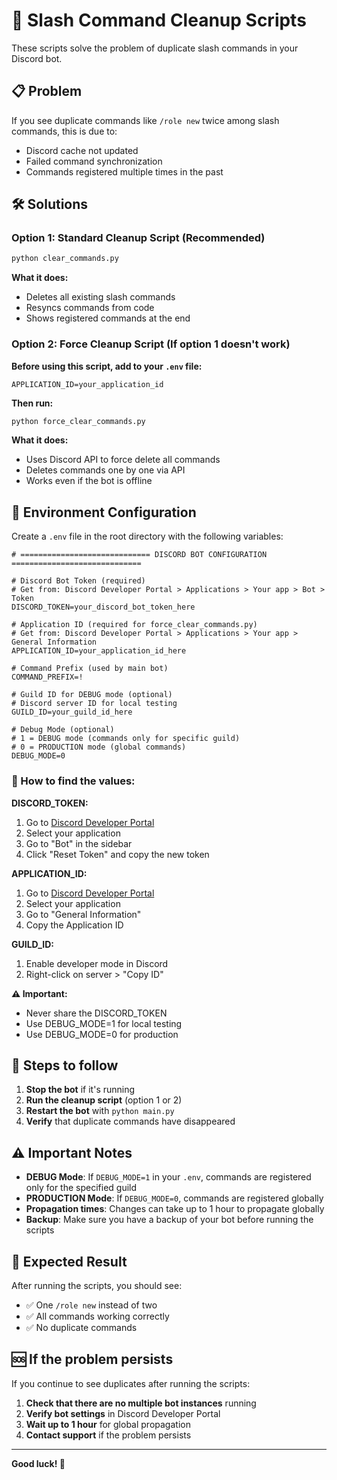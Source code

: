 # 🧹 Slash Command Cleanup Scripts

These scripts solve the problem of duplicate slash commands in your Discord bot.

## 📋 Problem

If you see duplicate commands like `/role new` twice among slash commands, this is due to:
- Discord cache not updated
- Failed command synchronization
- Commands registered multiple times in the past

## 🛠️ Solutions

### Option 1: Standard Cleanup Script (Recommended)

```bash
python clear_commands.py
```

**What it does:**
- Deletes all existing slash commands
- Resyncs commands from code
- Shows registered commands at the end

### Option 2: Force Cleanup Script (If option 1 doesn't work)

**Before using this script, add to your `.env` file:**
```
APPLICATION_ID=your_application_id
```

**Then run:**
```bash
python force_clear_commands.py
```

**What it does:**
- Uses Discord API to force delete all commands
- Deletes commands one by one via API
- Works even if the bot is offline

## 🔧 Environment Configuration

Create a `.env` file in the root directory with the following variables:

```env
# ============================= DISCORD BOT CONFIGURATION =============================

# Discord Bot Token (required)
# Get from: Discord Developer Portal > Applications > Your app > Bot > Token
DISCORD_TOKEN=your_discord_bot_token_here

# Application ID (required for force_clear_commands.py)
# Get from: Discord Developer Portal > Applications > Your app > General Information
APPLICATION_ID=your_application_id_here

# Command Prefix (used by main bot)
COMMAND_PREFIX=!

# Guild ID for DEBUG mode (optional)
# Discord server ID for local testing
GUILD_ID=your_guild_id_here

# Debug Mode (optional)
# 1 = DEBUG mode (commands only for specific guild)
# 0 = PRODUCTION mode (global commands)
DEBUG_MODE=0
```

### 🔧 How to find the values:

**DISCORD_TOKEN:**
1. Go to [Discord Developer Portal](https://discord.com/developers/applications)
2. Select your application
3. Go to "Bot" in the sidebar
4. Click "Reset Token" and copy the new token

**APPLICATION_ID:**
1. Go to [Discord Developer Portal](https://discord.com/developers/applications)
2. Select your application
3. Go to "General Information"
4. Copy the Application ID

**GUILD_ID:**
1. Enable developer mode in Discord
2. Right-click on server > "Copy ID"

**⚠️ Important:**
- Never share the DISCORD_TOKEN
- Use DEBUG_MODE=1 for local testing
- Use DEBUG_MODE=0 for production

## 📝 Steps to follow

1. **Stop the bot** if it's running
2. **Run the cleanup script** (option 1 or 2)
3. **Restart the bot** with `python main.py`
4. **Verify** that duplicate commands have disappeared

## ⚠️ Important Notes

- **DEBUG Mode**: If `DEBUG_MODE=1` in your `.env`, commands are registered only for the specified guild
- **PRODUCTION Mode**: If `DEBUG_MODE=0`, commands are registered globally
- **Propagation times**: Changes can take up to 1 hour to propagate globally
- **Backup**: Make sure you have a backup of your bot before running the scripts

## 🎯 Expected Result

After running the scripts, you should see:
- ✅ One `/role new` instead of two
- ✅ All commands working correctly
- ✅ No duplicate commands

## 🆘 If the problem persists

If you continue to see duplicates after running the scripts:

1. **Check that there are no multiple bot instances** running
2. **Verify bot settings** in Discord Developer Portal
3. **Wait up to 1 hour** for global propagation
4. **Contact support** if the problem persists

---

**Good luck! 🚀** 